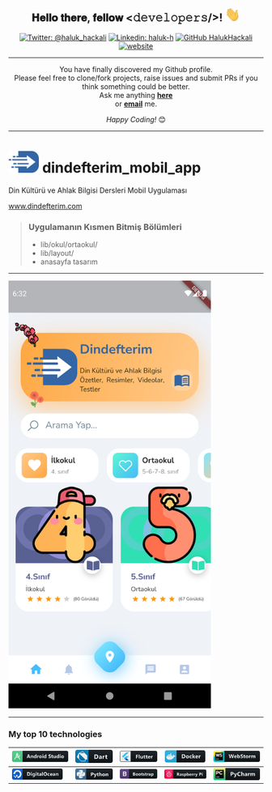 <div align="center">
<h2> 𝐇𝐞𝐥𝐥𝐨 𝐭𝐡𝐞𝐫𝐞, 𝐟𝐞𝐥𝐥𝐨𝐰 <𝚍𝚎𝚟𝚎𝚕𝚘𝚙𝚎𝚛𝚜/>! <img src="https://github.com/ABSphreak/ABSphreak/blob/master/gifs/Hi.gif" width="30px"></h2>
</div>


<div align="center">

[![Twitter: @haluk_hackali](https://img.shields.io/twitter/follow/haluk_hackali?style=social)](https://twitter.com/haluk_hackali)
[![Linkedin: haluk-h](https://img.shields.io/badge/-halukh-blue?style=flat-square&logo=Linkedin&logoColor=white&link=https://www.linkedin.com/in/halukh/)](https://www.linkedin.com/in/halukh/)
[![GitHub HalukHackali](https://img.shields.io/github/followers/HalukHackali?label=follow&style=social)](https://github.com/HalukHackali)
[![website](https://img.shields.io/badge/Website-46a2f1.svg?&style=flat-square&logo=Google-Chrome&logoColor=white&link=http://halukhackali.com.tr/)](http://halukhackali.com.tr/)

  
  </div>
  
---

<div align="center">

You have finally discovered my Github profile. <br>
Please feel free to clone/fork projects, raise issues and submit PRs if you think something could be better. <br>
Ask me anything <a href="https://github.com/HalukHackali/dindefterim_mobil_app/issues/new"><b>here</b></a><br>
or <a href="mailto:halukh@protonmail.com"><b>email</b></a> me.

<i>Happy Coding!</i> 😊

</div>

---

#  <img src="https://github.com/HalukHackali/dindefterim_mobil_app/blob/master/assets/app_logo/logo.png" width="60"> dindefterim_mobil_app

Din Kültürü ve Ahlak Bilgisi Dersleri Mobil Uygulaması

www.dindefterim.com


> ### Uygulamanın Kısmen Bitmiş Bölümleri
> - lib/okul/ortaokul/
> - lib/layout/
> - anasayfa tasarım
----

<img src="https://raw.githubusercontent.com/HalukHackali/dindefterim_mobil_app/master/assets/images/Screenshot_1640489537.png" width="400">

---
### My top 10 technologies

| <img src="https://github.com/HalukHackali/dindefterim_mobil_app/blob/master/assets/badges/android_studio_button_icon_151887.png" width="120"/> |<img src="https://github.com/HalukHackali/dindefterim_mobil_app/blob/master/assets/badges/dart_button_icon_151933.png" width="75"  /> |<img src="https://github.com/HalukHackali/dindefterim_mobil_app/blob/master/assets/badges/flutter_button_icon_151957.png" width="80"/>|<img src="https://github.com/HalukHackali/dindefterim_mobil_app/blob/master/assets/badges/docker_button_icon_151885.png" width="80"/>|<img src="https://github.com/HalukHackali/dindefterim_mobil_app/blob/master/assets/badges/jetbrains_webstorm_button_icon_151873.png" width="100"/>|
|---|---|---|---|---|
|<img src="https://github.com/HalukHackali/dindefterim_mobil_app/blob/master/assets/badges/digitalocean_button_icon_151900.png" width="100"/>|<img src="https://github.com/HalukHackali/dindefterim_mobil_app/blob/master/assets/badges/python_button_icon_151925.png" width="80"/>|<img src="https://github.com/HalukHackali/dindefterim_mobil_app/blob/master/assets/badges/bootstrap_button_icon_151958.png" width="80"/>|<img src="https://github.com/HalukHackali/dindefterim_mobil_app/blob/master/assets/badges/raspberrypi_button_icon_151859.png" width="90"/>|<img src="https://github.com/HalukHackali/dindefterim_mobil_app/blob/master/assets/badges/jetbrains_pycharm_button_icon_151876.png" width="100"/> |
